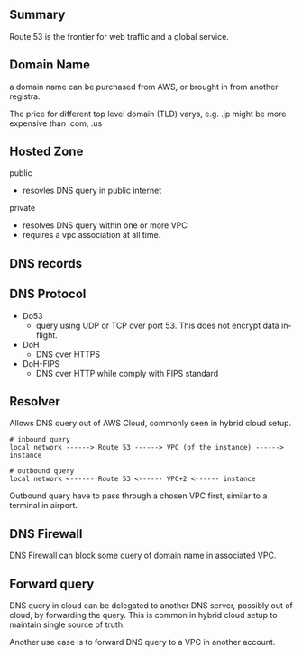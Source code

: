 ## Summary

Route 53 is the frontier for web traffic and a global service.

## Domain Name

a domain name can be purchased from AWS, or brought in from another registra.

The price for different top level domain (TLD) varys, e.g. .jp might be more expensive than .com, .us

## Hosted Zone

public
- resovles DNS query in public internet

private
- resolves DNS query within one or more VPC
- requires a vpc association at all time.

## DNS records



## DNS Protocol

- Do53
  - query using UDP or TCP over port 53. This does not encrypt data in-flight.
- DoH
  - DNS over HTTPS
- DoH-FIPS
  - DNS over HTTP while comply with FIPS standard

## Resolver

Allows DNS query out of AWS Cloud, commonly seen in hybrid cloud setup.

```
# inbound query
local network ------> Route 53 ------> VPC (of the instance) ------> instance

# outbound query
local network <------ Route 53 <------ VPC+2 <------ instance
```

Outbound query have to pass through a chosen VPC first, similar to a terminal in airport.

## DNS Firewall

DNS Firewall can block some query of domain name in associated VPC.

## Forward query

DNS query in cloud can be delegated to another DNS server, possibly out of cloud, by forwarding the query. This is common in hybrid cloud setup to maintain single source of truth.

Another use case is to forward DNS query to a VPC in another account.

